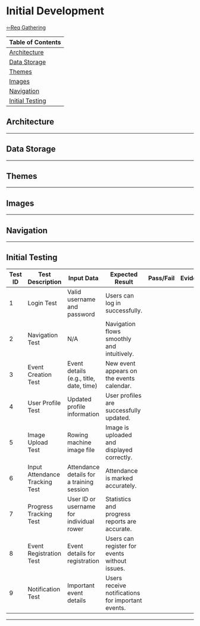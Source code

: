 # Initial Development

[⇦Req Gathering](../requirement_gathering/requirementgathering.md) 

| Table of Contents                     |
|---------------------------------------|
| [Architecture](#architecture)                       |
| [Data Storage](#data-storage)   |
| [Themes](#themes)             |
| [Images](#images) |
| [Navigation](#navigation)                 |
| [Initial Testing](#initial-testing) |


## Architecture

---


## Data Storage

---



## Themes

---


## Images

---



## Navigation

---




## Initial Testing

| Test ID | Test Description               | Input Data                                | Expected Result                                   | Pass/Fail | Evidence/Notes |
|---------|--------------------------------|-------------------------------------------|---------------------------------------------------|-----------|----------------|
| 1       | Login Test                     | Valid username and password               | Users can log in successfully.                    |           |                |
| 2       | Navigation Test                | N/A                                       | Navigation flows smoothly and intuitively.        |           |                |
| 3       | Event Creation Test            | Event details (e.g., title, date, time)   | New event appears on the events calendar.         |           |                |
| 4       | User Profile Test              | Updated profile information               | User profiles are successfully updated.           |           |                |
| 5       | Image Upload Test              | Rowing machine image file                 | Image is uploaded and displayed correctly.        |           |                |
| 6       | Input Attendance Tracking Test | Attendance details for a training session | Attendance is marked accurately.                  |           |                |
| 7       | Progress Tracking Test         | User ID or username for individual rower  | Statistics and progress reports are accurate.     |           |                |
| 8       | Event Registration Test        | Event details for registration            | Users can register for events without issues.     |           |                |
| 9       | Notification Test              | Important event details                   | Users receive notifications for important events. |           |                |




---


